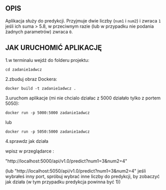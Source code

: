 ## OPIS

Aplikacja służy do predykcji. Przyjmuje dwie liczby (`num1` i `num2`) i zwraca `1` jeśli ich suma > 5.8, w przeciwnym razie (lub w przypadku nie podania żadnych parametrów) zwraca `0`.

## JAK URUCHOMIĆ APLIKACJĘ 
1.w terminalu wejdź do folderu projektu:

`cd zadanie1adwcz`

2.zbuduj obraz Dockera:

`docker build -t zadanie1adwcz .`

3.uruchom aplikacje (mi nie chcialo działac z 5000 działało tylko z portem 5050):

`docker run -p 5000:5000 zadanie1adwcz`

lub

`docker run -p 5050:5000 zadanie1adwcz`

4.sprawdz jak działa

wpisz w przeglądarce :

"http://localhost:5000/api/v1.0/predict?num1=3&num2=4"

(lub "http://localhost:5050/api/v1.0/predict?num1=3&num2=4" jeśli wybrałeś inny port, spróbuj wybrać inne liczby do predykcji, by zobaczyć jak działa (w tym przypadku predykcja powinna być 1))








